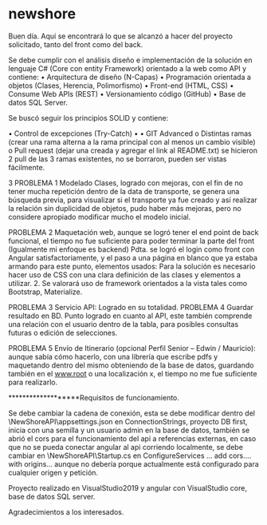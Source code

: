 # newshore

Buen día.
Aquí se encontrará lo que se alcanzó a hacer del proyecto solicitado, tanto del front como del back.

Se debe cumplir con el análisis diseño e implementación de la solución en lenguaje C# (Core con entity Framework) orientado a la web como API y contiene:
• Arquitectura de diseño (N-Capas)
• Programación orientada a objetos (Clases, Herencia, Polimorfismo)
• Front-end (HTML, CSS)
• Consume Web APIs (REST)
• Versionamiento código (GitHub)
• Base de datos SQL Server.

Se buscó seguir los principios SOLID y contiene:

• Control de excepciones (Try-Catch)
• 
• GIT Advanced
o Distintas ramas (crear una rama alterna a la rama principal con al menos un cambio visible)
o Pull request (dejar una creada y agregar el link al README.txt) se hicieron 2 pull de las 3 ramas existentes, no se borraron, pueden ser vistas fácilmente.

3
PROBLEMA 1 Modelado Clases, logrado con mejoras, con el fin de no tener mucha repetición dentro de la data de transporte, se genera una búsqueda previa, para visualizar si el transporte ya fue creado y así realizar la relación sin duplicidad de objetos, pudo haber más mejoras, pero no considere apropiado modificar mucho el modelo inicial.

PROBLEMA 2 Maquetación web, aunque se logró tener el end point de back funcional, el tiempo no fue suficiente para poder terminar la parte del front (Igualmente mi enfoque es backend) Pdta. se logró el login como front con Angular satisfactoriamente, y el paso a una página en blanco que ya estaba armando para este punto, elementos usados:
Para la solución es necesario hacer uso de CSS con una clara definición de las clases y elementos a utilizar.
2. Se valorará uso de framework orientados a la vista tales como Bootstrap, Materialize.

PROBLEMA 3 Servicio API: Logrado en su totalidad.
PROBLEMA 4 Guardar resultado en BD. Punto logrado en cuanto al API, este también comprende una relación con el usuario dentro de la tabla, para posibles consultas futuras o edición de selecciones.

PROBLEMA 5 Envío de Itinerario (opcional Perfil Senior – Edwin / Mauricio): aunque sabía cómo hacerlo, con una librería que escribe pdfs y maquetando dentro del mismo obteniendo de la base de datos, guardando también en el www.root o una localización x, el tiempo no me fue suficiente para realizarlo.


*******************Requisitos de funcionamiento.

Se debe cambiar la cadena de conexión, esta se debe modificar dentro del \NewShoreAPI\appsettings.json en ConnectionStrings, proyecto DB first, inicia con una semilla
y un usuario admin en la base de datos, también se abrió el cors para el funcionamiento del api a referencias externas, en caso que no se pueda conectar angular al api corriendo localmente, se debe cambiar en \NewShoreAPI\Startup.cs en ConfigureServices ... add cors.... with origins... aunque no debería porque actualmente está configurado para cualquier origen y petición.

Proyecto realizado en VisualStudio2019 y angular con VisualStudio core, base de datos SQL server.

Agradecimientos a los interesados.

